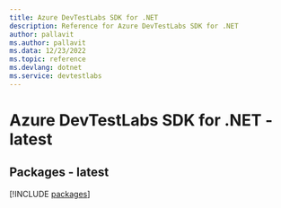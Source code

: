 ```yaml
---
title: Azure DevTestLabs SDK for .NET
description: Reference for Azure DevTestLabs SDK for .NET
author: pallavit
ms.author: pallavit
ms.data: 12/23/2022
ms.topic: reference
ms.devlang: dotnet
ms.service: devtestlabs
---
```

# Azure DevTestLabs SDK for .NET - latest
## Packages - latest
[!INCLUDE [packages](devtestlabs-index.md)]
